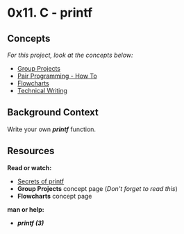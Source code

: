 # 0x11. C - printf

## Concepts

_For this project, look at the concepts below:_

* [Group Projects](https://alx-intranet.hbtn.io/concepts/111)
* [Pair Programming - How To](https://www.alx-intranet.hbtn.io/concepts/121)
* [Flowcharts](https://www.alx-intranet.hbtn.io/concepts/130)
* [Technical Writing](https://www.alx-intranet.hbtn.io/concepts/225)

## Background Context

Write your own **_printf_** function.

## Resources

**Read or watch:**

* [Secrets of printf](https://www.cypress.com/file/54761/download)
* **Group Projects** concept page (_Don't forget to read this_)
* **Flowcharts** concept page

**man or help:**

* **_printf (3)_**
